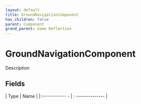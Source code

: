 ```yaml
---
layout: default
title: GroundNavigationComponent
has_children: false
parent: Component
grand_parent: Game Reflection
---
```

# GroundNavigationComponent
Description 

## Fields
| Type | Name |
|:------------ - | : -------------- |
